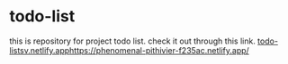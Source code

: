# todo-list
this is repository for project todo list.
check it out through this link. [todo-listsv.netlify.app](https://phenomenal-pithivier-f235ac.netlify.app/)https://phenomenal-pithivier-f235ac.netlify.app/
